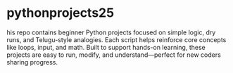 # pythonprojects25
his repo contains beginner Python projects focused on simple logic, dry runs, and Telugu-style analogies. Each script helps reinforce core concepts like loops, input, and math. Built to support hands-on learning, these projects are easy to run, modify, and understand—perfect for new coders sharing progress.
